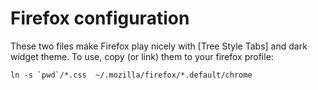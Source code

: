 # Firefox configuration

These two files make Firefox  play nicely with [Tree Style Tabs] and
dark widget theme. To use, copy (or link) them to your firefox profile:

    ln -s `pwd`/*.css  ~/.mozilla/firefox/*.default/chrome
